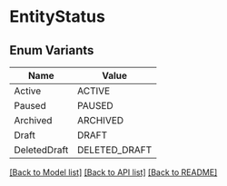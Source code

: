 # EntityStatus

## Enum Variants

| Name | Value |
|---- | -----|
| Active | ACTIVE |
| Paused | PAUSED |
| Archived | ARCHIVED |
| Draft | DRAFT |
| DeletedDraft | DELETED_DRAFT |


[[Back to Model list]](../README.md#documentation-for-models) [[Back to API list]](../README.md#documentation-for-api-endpoints) [[Back to README]](../README.md)


